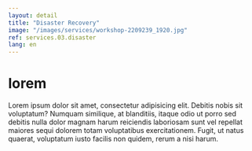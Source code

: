 ```yaml
---
layout: detail
title: "Disaster Recovery"
image: "/images/services/workshop-2209239_1920.jpg"
ref: services.03.disaster
lang: en
---
```


# lorem

Lorem ipsum dolor sit amet, consectetur adipisicing elit. Debitis nobis sit voluptatum? Numquam similique, at blanditiis, itaque odio ut porro sed debitis nulla dolor magnam harum reiciendis laboriosam sunt vel repellat maiores sequi dolorem totam voluptatibus exercitationem. Fugit, ut natus quaerat, voluptatum iusto facilis non quidem, rerum a nisi harum.